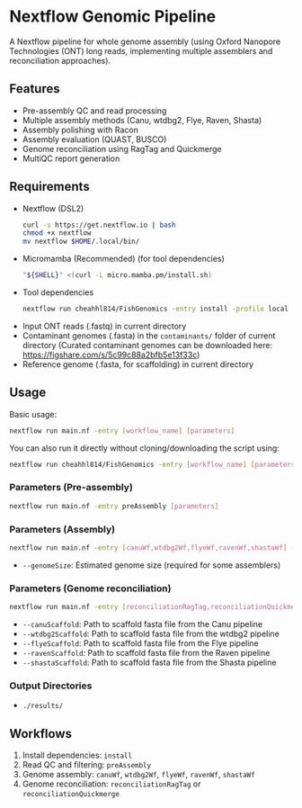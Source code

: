 # Nextflow Genomic Pipeline

A Nextflow pipeline for whole genome assembly (using Oxford Nanopore Technologies (ONT) long reads, implementing multiple assemblers and reconciliation approaches).

## Features
- Pre-assembly QC and read processing
- Multiple assembly methods (Canu, wtdbg2, Flye, Raven, Shasta)
- Assembly polishing with Racon
- Assembly evaluation (QUAST, BUSCO)
- Genome reconciliation using RagTag and Quickmerge
- MultiQC report generation

## Requirements
- Nextflow (DSL2)
    ```bash
    curl -s https://get.nextflow.io | bash
    chmod +x nextflow
    mv nextflow $HOME/.local/bin/
    ```
- Micromamba (Recommended) (for tool dependencies)
    ```bash
    "${SHELL}" <(curl -L micro.mamba.pm/install.sh)
    ```
- Tool dependencies
    ```bash
    nextflow run cheahhl814/FishGenomics -entry install -profile local
    ```
- Input ONT reads (.fastq) in current directory
- Contaminant genomes (.fasta) in the `contaminants/` folder of current directory (Curated contaminant genomes can be downloaded here: https://figshare.com/s/5c99c88a2bfb5e13f33c)
- Reference genome (.fasta, for scaffolding) in current directory

## Usage

Basic usage:
```bash
nextflow run main.nf -entry [workflow_name] [parameters]
```
You can also run it directly without cloning/downloading the script using:
```bash
nextflow run cheahhl814/FishGenomics -entry [workflow_name] [parameters]
```

### Parameters (Pre-assembly)
```bash
nextflow run main.nf -entry preAssembly [parameters]
```

### Parameters (Assembly)
```bash
nextflow run main.nf -entry [canuWf,wtdbg2Wf,flyeWf,ravenWf,shastaWf] --genomeSize "estimated_size"
```
- `--genomeSize`: Estimated genome size (required for some assemblers)

### Parameters (Genome reconciliation)
```bash
nextflow run main.nf -entry [reconciliationRagTag,reconciliationQuickmerge]
```
- `--canuScaffold`: Path to scaffold fasta file from the Canu pipeline
- `--wtdbg2Scaffold`: Path to scaffold fasta file from the wtdbg2 pipeline
- `--flyeScaffold`: Path to scaffold fasta file from the Flye pipeline
- `--ravenScaffold`: Path to scaffold fasta file from the Raven pipeline
- `--shastaScaffold`: Path to scaffold fasta file from the Shasta pipeline

### Output Directories
- `./results/`

## Workflows
1. Install dependencies: `install`
2. Read QC and filtering: `preAssembly`
3. Genome assembly: `canuWf`, `wtdbg2Wf`, `flyeWf`, `ravenWf`, `shastaWf`
4. Genome reconciliation: `reconciliationRagTag` or `reconciliationQuickmerge`

## 
